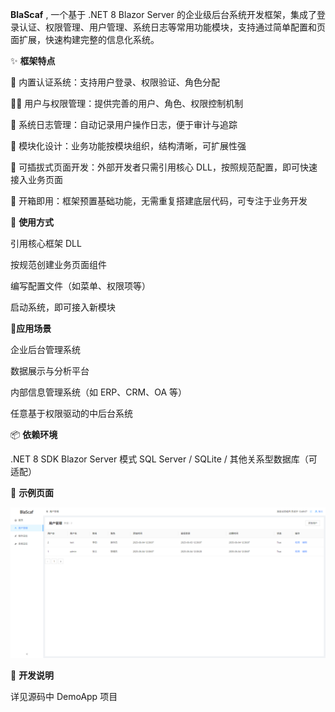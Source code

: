 **BlaScaf** , 一个基于 .NET 8 Blazor Server 的企业级后台系统开发框架，集成了登录认证、权限管理、用户管理、系统日志等常用功能模块，支持通过简单配置和页面扩展，快速构建完整的信息化系统。

✨ **框架特点**  

🔐 内置认证系统：支持用户登录、权限验证、角色分配

🧑‍💼 用户与权限管理：提供完善的用户、角色、权限控制机制

📝 系统日志管理：自动记录用户操作日志，便于审计与追踪

🧩 模块化设计：业务功能按模块组织，结构清晰，可扩展性强

🧱 可插拔式页面开发：外部开发者只需引用核心 DLL，按照规范配置，即可快速接入业务页面

🚀 开箱即用：框架预置基础功能，无需重复搭建底层代码，可专注于业务开发

🧰 **使用方式**    

引用核心框架 DLL

按规范创建业务页面组件

编写配置文件（如菜单、权限项等）

启动系统，即可接入新模块

🧭**应用场景**  

企业后台管理系统

数据展示与分析平台

内部信息管理系统（如 ERP、CRM、OA 等）

任意基于权限驱动的中后台系统

📦 **依赖环境**    

.NET 8 SDK
Blazor Server 模式
SQL Server / SQLite / 其他关系型数据库（可适配）

🔧 **示例页面**   

![用户管理](https://github.com/rq204/BlaScaf/blob/master/BlaScaf.png)

📄 **开发说明**    

详见源码中 DemoApp 项目


